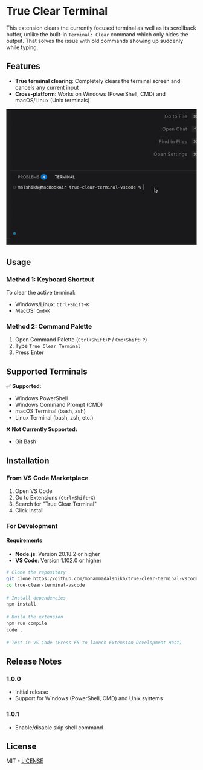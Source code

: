 # True Clear Terminal

This extension clears the currently focused terminal as well as its scrollback buffer, unlike the built-in `Terminal: Clear` command which only hides the output. That solves the issue with old commands showing up suddenly while typing.


## Features

- **True terminal clearing**: Completely clears the terminal screen and cancels any current input
- **Cross-platform**: Works on Windows (PowerShell, CMD) and macOS/Linux (Unix terminals)

<img src="demo.gif" alt="True Clear Terminal Demo" width="600">

## Usage

### Method 1: Keyboard Shortcut
To clear the active terminal:
- Windows/Linux: `Ctrl+Shift+K`
- MacOS: `Cmd+K`

### Method 2: Command Palette
1. Open Command Palette (`Ctrl+Shift+P` / `Cmd+Shift+P`)
2. Type `True Clear Terminal`
3. Press Enter

## Supported Terminals

✅ **Supported:**
- Windows PowerShell
- Windows Command Prompt (CMD)  
- macOS Terminal (bash, zsh)
- Linux Terminal (bash, zsh, etc.)

❌ **Not Currently Supported:**
- Git Bash

## Installation

### From VS Code Marketplace
1. Open VS Code
2. Go to Extensions (`Ctrl+Shift+X`)
3. Search for "True Clear Terminal"
4. Click Install

### For Development

#### Requirements

- **Node.js**: Version 20.18.2 or higher
- **VS Code**: Version 1.102.0 or higher

```bash
# Clone the repository
git clone https://github.com/mohammadalshikh/true-clear-terminal-vscode.git
cd true-clear-terminal-vscode

# Install dependencies
npm install

# Build the extension
npm run compile
code .

# Test in VS Code (Press F5 to launch Extension Development Host)
```

## Release Notes

### 1.0.0
- Initial release
- Support for Windows (PowerShell, CMD) and Unix systems

### 1.0.1
- Enable/disable skip shell command

## License

MIT - [LICENSE](LICENSE)
